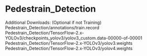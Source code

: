 # Pedestrain_Detection
Additional Downloads: (Optional if not Training)<br>
Pedestrain_Detection/annotations/train.record<br>
Pedestrain_Detection/TensorFlow-2.x-YOLOv3/checkpoints_yolov3/yolov3_custom.data-00000-of-00001<br>
Pedestrain_Detection/TensorFlow-2.x-YOLOv3/yolov3.weights<br>
Pedestrain_Detection/TensorFlow-2.x-YOLOv3/yolov4.weights<br>
